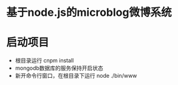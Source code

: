 # 基于node.js的microblog微博系统

#  启动项目

* 根目录运行 cnpm install 
* mongodb数据库的服务保持开启状态
* 新开命令行窗口，在根目录下运行 node ./bin/www




